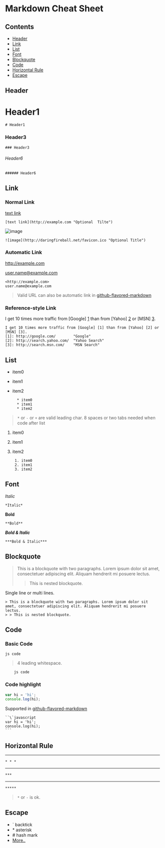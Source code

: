 # Markdown Cheat Sheet <a name="top"></a>

## Contents
* [Header](#header)
* [Link](#link)
* [List](#list)
* [Font](#font)
* [Blockquote](#blockquote)
* [Code](#header)
* [Horizontal Rule](#horizontal)
* [Escape](#escape)

## Header <a name="header"></a>

# Header1
    # Header1

### Header3
    ### Header3

###### Header6
    ###### Header6

## Link <a name="header"></a>

### Normal Link
[text link](http://example.com "Optional Tilte")

    [text link](http://example.com "Optional  Tilte")

![image](http://daringfireball.net/favicon.ico "Optional Title")

    ![image](http://daringfireball.net/favicon.ico "Optional Title")

### Automatic Link
<http://example.com>

user.name@example.com

    <http://example.com>
    user.name@example.com

> Valid URL can also be automatic link in [github-flavored-markdown][gfm]

### Reference-style Link
I get 10 times more traffic from [Google] [1] than from [Yahoo] [2] or [MSN] [3].

[1]: http://google.com/        "Google"
[2]: http://search.yahoo.com/  "Yahoo Search"
[3]: http://search.msn.com/    "MSN Search"

    I get 10 times more traffic from [Google] [1] than from [Yahoo] [2] or [MSN] [3].
    [1]: http://google.com/        "Google"
    [2]: http://search.yahoo.com/  "Yahoo Search"
    [3]: http://search.msn.com/    "MSN Search"

## List <a name="list"></a>
* item0
* item1
* item2

        * item0
        * item1
        * item2

> `*` or `-` or `+` are valid leading char.
> 8 spaces or two tabs needed when code after list

1. item0
2. item1
3. item2

        1. item0
        2. item1
        3. item2


## Font <a name="font"></a>

*Italic*

    *Italic*

**Bold**

    **Bold**

***Bold & Italic***

    ***Bold & Italic***

## Blockquote <a name="blockquote"></a>

> This is a blockquote with two paragraphs. Lorem ipsum dolor sit amet, consectetuer adipiscing elit. Aliquam hendrerit mi posuere lectus.
> > This is nested blockquote.

Single line or multi lines.

    > This is a blockquote with two paragraphs. Lorem ipsum dolor sit amet, consectetuer adipiscing elit. Aliquam hendrerit mi posuere lectus.
    > > This is nested blockquote.

## Code <a name="code"></a>

### Basic Code

    js code

> 4 leading whitespace.

        js code

### Code highlight

```javascript
var hi = 'hi';  
console.log(hi);
```

Supported in [github-flavored-markdown][gfm]

    ``\`javascript
    var hi = 'hi';
    console.log(hi);
    ```

## Horizontal Rule <a name="horizontal"></a>

* * *

    * * *

***

    ***

*****

    *****

> `*` or `-` is ok.


## Escape <a name="escape"></a>

* \`   backtick
* \*   asterisk
* \#   hash mark
* [More..](http://daringfireball.net/projects/markdown/syntax#backslash)

[gfm]: https://github.com/mojombo/github-flavored-markdown "github-flavored-markdown"